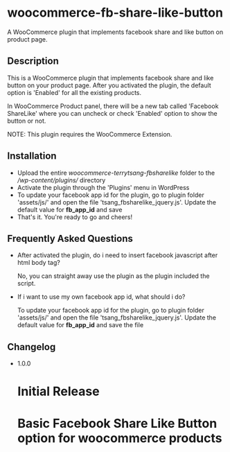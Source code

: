 woocommerce-fb-share-like-button
================================

A WooCommerce plugin that implements facebook share and like button on product page.

Description
-----------

This is a WooCommerce plugin that implements facebook share and like button on your product page. After you activated the plugin, the default option is 'Enabled' for all the existing products.

In WooCommerce Product panel, there will be a new tab called 'Facebook ShareLike' where you can uncheck or check 'Enabled' option to show the button or not.

NOTE: This plugin requires the WooCommerce Extension.


Installation
------------

* Upload the entire *woocommerce-terrytsang-fbsharelike* folder to the */wp-content/plugins/* directory
* Activate the plugin through the 'Plugins' menu in WordPress
* To update your facebook app id for the plugin, go to plugin folder 'assets/js/' and open the file 'tsang_fbsharelike_jquery.js'. Update the default value for **fb_app_id** and save
* That's it. You're ready to go and cheers!


Frequently Asked Questions
---------------------------

* After activated the plugin, do i need to insert facebook javascript after html body tag?

  No, you can straight away use the plugin as the plugin included the script.

* If i want to use my own facebook app id, what should i do?

  To update your facebook app id for the plugin, go to plugin folder 'assets/js/' and open the file 'tsang_fbsharelike_jquery.js'. Update the default value for **fb_app_id** and save the file


Changelog
-----------

* 1.0.0
  # Initial Release
  # Basic Facebook Share Like Button option for woocommerce products